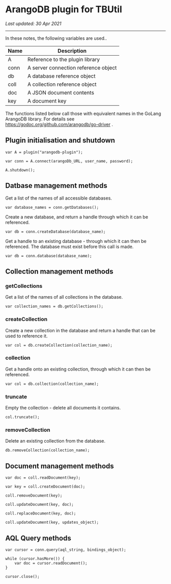 # ArangoDB plugin for TBUtil

*Last updated: 30 Apr 2021*

---

In these notes, the following variables are used..

| Name | Description |
| ---- | ----------- |
| A    | Reference to the plugin library |
| conn | A server connection reference object |
| db   | A database reference object |
| coll | A collection reference object |
| doc  | A JSON document contents |
| key  | A document key |

The functions listed below call those with equivalent names in the GoLang ArangoDB library. For details see https://godoc.org/github.com/arangodb/go-driver .

## Plugin initialisation and shutdown

```
var A = plugin("arangodb-plugin");

var conn = A.connect(arangoDb_URL, user_name, password);

A.shutdown();
```


## Datbase management methods

Get a list of the names of all accessible databases.

```
var database_names = conn.getDatabases();
```

Create a new database, and return a handle through which it can be referenced.

```
var db = conn.createDatabase(database_name);
```

Get a handle to an existing database - through which it can then be referenced. The database must exist before this call is made.

```
var db = conn.database(database_name);
```


## Collection management methods

### getCollections

Get a list of the names of all collections in the database.

```
var collection_names = db.getCollections();
```

### createCollection

Create a new collection in the database and return a handle that can be used to reference it.

```
var col = db.createCollection(collection_name);
```

### collection

Get a handle onto an existing collection, through which it can then be referenced.

```
var col = db.collection(collection_name);
```

### truncate

Empty the collection - delete all documents it contains.

```
col.truncate();
```

### removeCollection

Delete an existing collection from the database.

```
db.removeCollection(collection_name);
```

## Document management methods

```
var doc = coll.readDocument(key);

var key = coll.createDocument(doc);

coll.removeDocument(key);

coll.updateDocument(key, doc);

coll.replaceDocument(key, doc);

coll.updateDocument(key, updates_object);
```

## AQL Query methods

```
var cursor = conn.query(aql_string, bindings_object);

while (cursor.hasMore()) {
	var doc = cursor.readDocument();
}

cursor.close();
```

